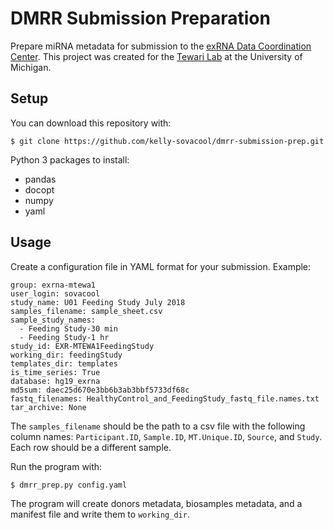 # DMRR Submission Preparation

Prepare miRNA metadata for submission to the [exRNA Data Coordination Center](http://genboree.org/theCommons/projects/exrna-mads/wiki).
This project was created for the [Tewari Lab](http://www.tewarilab.org/) at the University of Michigan.

## Setup

You can download this repository with:
```
$ git clone https://github.com/kelly-sovacool/dmrr-submission-prep.git
```

Python 3 packages to install:
 - pandas
 - docopt
 - numpy
 - yaml

## Usage

Create a configuration file in YAML format for your submission. Example:

```
group: exrna-mtewa1
user_login: sovacool
study_name: U01 Feeding Study July 2018
samples_filename: sample_sheet.csv
sample_study_names:
  - Feeding Study-30 min
  - Feeding Study-1 hr
study_id: EXR-MTEWA1FeedingStudy
working_dir: feedingStudy
templates_dir: templates
is_time_series: True
database: hg19_exrna
md5sum: daec25d670e3bb6b3ab3bbf5733df68c
fastq_filenames: HealthyControl_and_FeedingStudy_fastq_file.names.txt
tar_archive: None
```
The `samples_filename` should be the path to a csv file with the following column names: `Participant.ID`, `Sample.ID`, `MT.Unique.ID`, `Source`, and `Study`. Each row should be a different sample.

Run the program with:
```
$ dmrr_prep.py config.yaml
```

The program will create donors metadata, biosamples metadata, and a manifest file and write them to `working_dir`.
